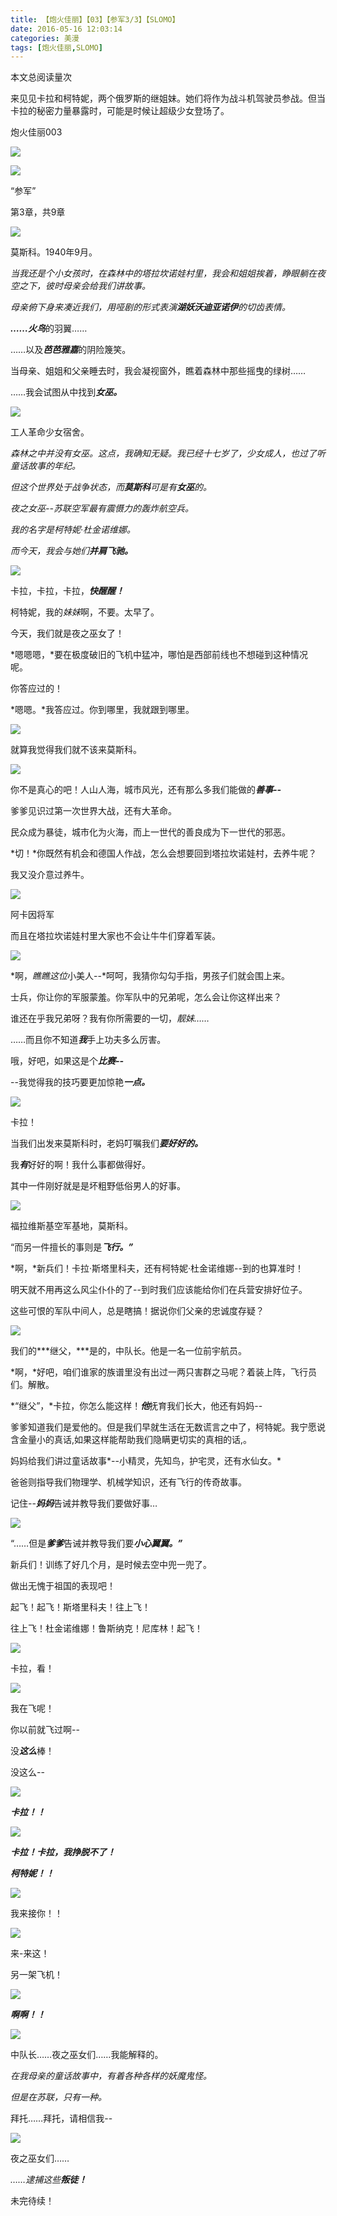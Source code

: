 ```yaml
---
title: 【炮火佳丽】【03】【参军3/3】【SLOMO】
date: 2016-05-16 12:03:14
categories: 美漫
tags: [炮火佳丽,SLOMO]
---
```

<span id="busuanzi_container_page_pv">
  本文总阅读量<span id="busuanzi_value_page_pv"></span>次
</span>

来见见卡拉和柯特妮，两个俄罗斯的继姐妹。她们将作为战斗机驾驶员参战。但当卡拉的秘密力量暴露时，可能是时候让超级少女登场了。


炮火佳丽003

![](http://ww4.sinaimg.cn/large/a15b4afegw1f3wfonnr89j21j816g18r)
<!-- more -->
![](http://ww4.sinaimg.cn/large/a15b4afegw1f3wfqds7d9j21j816ge2a)

“参军”

第3章，共9章

![](http://ww4.sinaimg.cn/large/a15b4afegw1f3wftv8ew3j21j816g7r4)

莫斯科。1940年9月。

*当我还是个小女孩时，在森林中的塔拉坎诺娃村里，我会和姐姐挨着，睁眼躺在夜空之下，彼时母亲会给我们讲故事。*

*母亲俯下身来凑近我们，用哑剧的形式表演**湖妖沃迪亚诺伊**的切齿表情。*

***……火鸟***的羽翼……

……以及***芭芭雅嘉***的阴险篾笑。

当母亲、姐姐和父亲睡去时，我会凝视窗外，瞧着森林中那些摇曳的绿树……

……我会试图从中找到***女巫。***

![](http://ww4.sinaimg.cn/large/a15b4afegw1f3wfwt0vc9j21j816gqlg)

工人革命少女宿舍。

*森林之中并没有女巫。这点，我确知无疑。我已经十七岁了，少女成人，也过了听童话故事的年纪。*

*但这个世界处于战争状态，而**莫斯科**可是有**女巫**的。*

*夜之女巫--苏联空军最有震慑力的轰炸航空兵。*

*我的名字是柯特妮·杜金诺维娜。*

*而今天，我会与她们**并肩飞驰。***



![](http://ww4.sinaimg.cn/large/a15b4afegw1f3wfyzqzgaj21j816gh1j)

卡拉，卡拉，卡拉，***快醒醒！***

柯特妮，我的*妹妹*啊，不要。太早了。

今天，我们就是夜之巫女了！

*嗯嗯嗯，*要在极度破旧的飞机中猛冲，哪怕是西部前线也不想碰到这种情况呢。

你答应过的！

*嗯嗯。*我答应过。你到哪里，我就跟到哪里。

![](http://ww4.sinaimg.cn/large/a15b4afegw1f3wg01921ej21j816gnaw)

就算我觉得我们就不该来莫斯科。

![](http://ww4.sinaimg.cn/large/a15b4afegw1f3wg152w22j21j816gtrf)

你不是真心的吧！人山人海，城市风光，还有那么多我们能做的***善事--***

爹爹见识过第一次世界大战，还有大革命。

民众成为暴徒，城市化为火海，而上一世代的善良成为下一世代的邪恶。

*切！*你既然有机会和德国人作战，怎么会想要回到塔拉坎诺娃村，去养牛呢？

我又没介意过养牛。

![](http://ww4.sinaimg.cn/large/a15b4afegw1f3wg2ardeej21j816gk60)

阿卡因将军

而且在塔拉坎诺娃村里大家也不会让牛牛们穿着军装。

![](http://ww4.sinaimg.cn/large/a15b4afegw1f3wg5hd64hj21j816gner)

*啊，*瞧瞧这位*小美人--*呵呵，我猜你勾勾手指，男孩子们就会围上来。

士兵，你让你的军服蒙羞。你军队中的兄弟呢，怎么会让你这样出来？

谁还在乎我兄弟呀？我有你所需要的一切，*靓妹……*

……而且你不知道***我***手上功夫多么厉害。

哦，好吧，如果这是个***比赛--***

--我觉得我的技巧要更加惊艳***一点。***

![](http://ww4.sinaimg.cn/large/a15b4afegw1f3wg6zdilkj21j816gwsc)

卡拉！

当我们出发来莫斯科时，老妈叮嘱我们***要好好的。***

我***有***好好的啊！我什么事都做得好。

其中一件刚好就是是坏粗野低俗男人的好事。

![](http://ww4.sinaimg.cn/large/a15b4afegw1f3wg8oq39dj21j816gqic)

福拉维斯基空军基地，莫斯科。

“而另一件擅长的事则是***飞行。”***



*啊，*新兵们！卡拉·斯塔里科夫，还有柯特妮·杜金诺维娜--到的也算准时！

明天就不用再这么风尘仆仆的了--到时我们应该能给你们在兵营安排好位子。

这些可恨的军队中间人，总是瞎搞！据说你们父亲的忠诚度存疑？



![](http://ww4.sinaimg.cn/large/a15b4afegw1f3wgawsja6j21j816gtnh)

我们的***继父，***是的，中队长。他是一名一位前宇航员。

*啊，*好吧，咱们谁家的族谱里没有出过一两只害群之马呢？着装上阵，飞行员们。解散。



*“继父”，*卡拉，你怎么能这样！***他***抚育我们长大，他还有妈妈--

爹爹知道我们是爱他的。但是我们早就生活在无数谎言之中了，柯特妮。我宁愿说含金量小的真话,如果这样能帮助我们隐瞒更切实的真相的话,。



妈妈给我们讲过童话故事*--小精灵，先知鸟，护宅灵，还有水仙女。*

爸爸则指导我们物理学、机械学知识，还有飞行的传奇故事。

记住--***妈妈***告诫并教导我们要做好事…



![](http://ww4.sinaimg.cn/large/a15b4afegw1f3wgco5q88j21j816gk5g)

“……但是***爹爹***告诫并教导我们要***小心翼翼。”***

新兵们！训练了好几个月，是时候去空中兜一兜了。

做出无愧于祖国的表现吧！



起飞！起飞！斯塔里科夫！往上飞！



往上飞！杜金诺维娜！鲁斯纳克！尼库林！起飞！



![](http://ww4.sinaimg.cn/large/a15b4afegw1f3wgf2rmbyj21j816gk3s)

卡拉，看！



![](http://ww4.sinaimg.cn/large/a15b4afegw1f3wgfw4nx0j21j816ggyh)

我在飞呢！

你以前就飞过啊--



没***这么***棒！



没这么--



![](http://ww4.sinaimg.cn/large/a15b4afegw1f3wgh9x5rnj21j816gwwh)

***卡拉！！***



![](http://ww4.sinaimg.cn/large/a15b4afegw1f3wgiqaqahj21j816g4fb)

***卡拉！卡拉，我挣脱不了！***



***柯特妮！！***



![](http://ww4.sinaimg.cn/large/a15b4afegw1f3wgki0evij21j816gtps)

我来接你！！



![](http://ww4.sinaimg.cn/large/a15b4afegw1f3wgne90pfj21j816gtom)

来-来这！



另一架飞机！



![](http://ww4.sinaimg.cn/large/a15b4afegw1f3wgoye0r0j21j816gk4v)

***啊啊！！***



![](http://ww4.sinaimg.cn/large/a15b4afegw1f3wgqza4fwj21j816gk6x)

中队长……夜之巫女们……我能解释的。

*在我母亲的童话故事中，有着各种各样的妖魔鬼怪。*

*但是在苏联，只有一种。*



拜托……拜托，请相信我--



![](http://ww4.sinaimg.cn/large/a15b4afegw1f3wgs7twoij21j816gk52)

夜之巫女们……

*……逮捕这些**叛徒！***



未完待续！